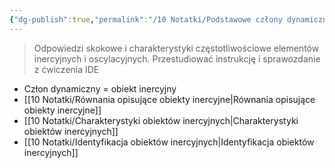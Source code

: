 ```yaml
---
{"dg-publish":true,"permalink":"/10 Notatki/Podstawowe człony dynamiczne i ich identyfikacja w UAR/","tags":["wiedza/definicja"]}
---
```


>Odpowiedzi skokowe i charakterystyki częstotliwościowe elementów inercyjnych i oscylacyjnych.
>Przestudiować instrukcję i sprawozdanie z ćwiczenia IDE
* Człon dynamiczny = obiekt inercyjny
* [[10 Notatki/Równania opisujące obiekty inercyjne\|Równania opisujące obiekty inercyjne]]
* [[10 Notatki/Charakterystyki obiektów inercyjnych\|Charakterystyki obiektów inercyjnych]]
* [[10 Notatki/Identyfikacja obiektów inercyjnych\|Identyfikacja obiektów inercyjnych]]